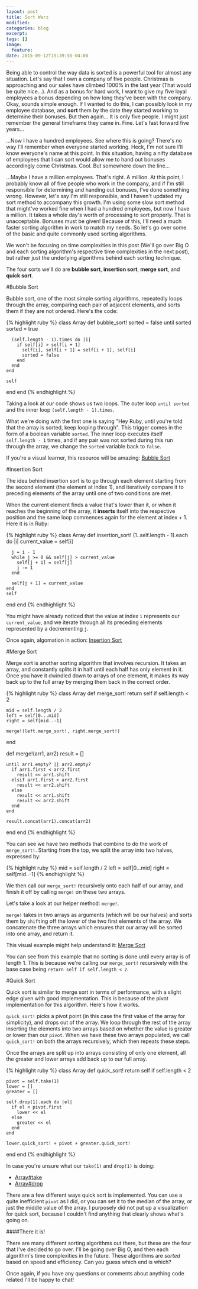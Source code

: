 ```yaml
---
layout: post
title: Sort Warz
modified:
categories: blog
excerpt:
tags: []
image:
  feature:
date: 2015-09-12T15:39:55-04:00
---
```


Being able to control the way data is sorted is a powerful tool for almost any situation. Let's say that I own a company of five people. Christmas is approaching and our sales have climbed 1000% in the last year (That would be quite nice...). And as a bonus for hard work, I want to give my five loyal employees a bonus depending on how long they've been with the company. Okay, sounds simple enough. If I wanted to do this, I can possibly look in my employee database, and **sort** them by the date they started working to determine their bonuses. But then again... It is only five people. I might just remember the general timeframe they came in. Fine. Let's fast forward five years...

...Now I have a hundred employees. See where this is going? There's no way I'll remember when everyone started working. Heck, I'm not sure I'll know everyone's name at this point. In this situation, having a nifty database of employees that I can sort would allow me to hand out bonuses accordingly come Christmas. Cool. But somewhere down the line...

...Maybe I have a million employees. That's right. A million. At this point, I probably know all of five people who work in the company, and if I'm still responsible for determining and handing out bonuses, I've done something wrong. However, let's say I'm still responsible, and I haven't updated my sort method to accompany this growth. I'm using some slow sort method that might've worked fine when I had a hundred employees, but now I have a million. It takes a whole day's worth of processing to sort properly. That is unacceptable. Bonuses must be given! Because of this, I'll need a much faster sorting algorithm in work to match my needs. So let's go over some of the basic and quite commonly used sorting algorithms.

We won't be focusing on time complexities in this post (We'll go over Big O and each sorting algorithm's respective time complexities in the next post), but rather just the underlying algorithms behind each sorting technique.

The four sorts we'll do are **bubble sort**, **insertion sort**, **merge sort**, and **quick sort**.

#Bubble Sort

Bubble sort, one of the most simple sorting algorithms, repeatedly loops through the array, comparing each pair of adjacent elements, and sorts them if they are not ordered. Here's the code:

{% highlight ruby %}
class Array
  def bubble_sort!
    sorted = false
    until sorted
      sorted = true

      (self.length - 1).times do |i|
        if self[i] > self[i + 1]
          self[i], self[i + 1] = self[i + 1], self[i]
          sorted = false
        end
      end
    end

    self
  end
end
{% endhighlight %}

Taking a look at our code shows us two loops. The outer loop `until sorted` and the inner loop `(self.length - 1).times`.

What we're doing with the first one is saying "Hey Ruby, until you're told that the array is sorted, keep looping through". This trigger comes in the form of a boolean variable `sorted`. The inner loop executes itself `self.length - 1` times, and if any pair was not sorted during this run through the array, we change the `sorted` variable back to `false`.

If you're a visual learner, this resource will be amazing: [Bubble Sort](http://www.algomation.com/player?algorithm=541a6ea7a7fe980200089c5e)

#Insertion Sort

The idea behind insertion sort is to go through each element starting from the second element (the element at index 1), and iteratively compare it to preceding elements of the array until one of two conditions are met.

When the current element finds a value that's lower than it, or when it reaches the beginning of the array, it **inserts** itself into the respective position and the same loop commences again for the element at index + 1. Here it is in Ruby:

{% highlight ruby %}
class Array
  def insertion_sort!
    (1..self.length - 1).each do |i|
      current_value = self[i]

      j = i - 1
      while j >= 0 && self[j] > current_value
        self[j + 1] = self[j]
        j -= 1
      end

      self[j + 1] = current_value
    end
    self
  end
end
{% endhighlight %}

You might have already noticed that the value at index `i` represents our `current_value`, and we iterate through all its preceding elements represented by a decrementing `j`.

Once again, algomation in action: [Insertion Sort](http://www.algomation.com/player?algorithm=5414f43062a6d502003341bc)

#Merge Sort

Merge sort is another sorting algorithm that involves recursion. It takes an array, and constantly splits it in half until each half has only element in it. Once you have it dwindled down to arrays of one element, it makes its way back up to the full array by merging them back in the correct order.

{% highlight ruby %}
class Array
  def merge_sort!
    return self if self.length < 2

    mid = self.length / 2
    left = self[0...mid]
    right = self[mid..-1]

    merge!(left.merge_sort!, right.merge_sort!)
  end

  def merge!(arr1, arr2)
    result = []

    until arr1.empty? || arr2.empty?
      if arr1.first < arr2.first
        result << arr1.shift
      elsif arr1.first > arr2.first
        result << arr2.shift
      else
        result << arr1.shift
        result << arr2.shift
      end
    end

    result.concat(arr1).concat(arr2)
  end
end
{% endhighlight %}

You can see we have two methods that combine to do the work of `merge_sort!`. Starting from the top, we split the array into two halves, expressed by:

{% highlight ruby %}
mid = self.length / 2
left = self[0...mid]
right = self[mid..-1]
{% endhighlight %}

We then call our `merge_sort!` recursively onto each half of our array, and finish it off by calling `merge!` on these two arrays.

Let's take a look at our helper method: `merge!`.

`merge!` takes in two arrays as arguments (which will be our halves) and sorts them by `shift`ing off the lower of the two first elements of the array. We concatenate the three arrays which ensures that our array will be sorted into one array, and return it.

This visual example might help understand it: [Merge Sort](http://www.algomation.com/player?algorithm=551321f6e1b6fa0300aae4d0)

You can see from this example that no sorting is done until every array is of length 1. This is because we're calling our `merge_sort!` recursively with the base case being `return self if self.length < 2`.

#Quick Sort

Quick sort is similar to merge sort in terms of performance, with a slight edge given with good implementation. This is because of the pivot implementation for this algorithm. Here's how it works.

`quick_sort!` picks a pivot point (in this case the first value of the array for simplicity), and drops out of the array. We loop through the rest of the array inserting the elements into two arrays based on whether the value is greater or lower than our `pivot`. When we have these two arrays populated, we call `quick_sort!` on both the arrays recursively, which then repeats these steps.

Once the arrays are split up into arrays consisting of only one element, all the greater and lower arrays add back up to our full array.

{% highlight ruby %}
class Array
  def quick_sort!
    return self if self.length < 2

    pivot = self.take(1)
    lower = []
    greater = []

    self.drop(1).each do |el|
      if el < pivot.first
        lower << el
      else
        greater << el
      end
    end

    lower.quick_sort! + pivot + greater.quick_sort!
  end
end
{% endhighlight %}

In case you're unsure what our `take(1)` and `drop(1)` is doing:

* [Array#take](http://ruby-doc.org/core-2.2.0/Array.html#method-i-take)
* [Array#drop](http://ruby-doc.org/core-2.2.0/Array.html#method-i-drop)

There are a few different ways quick sort is implemented. You can use a quite inefficient `pivot` as I did, or you can set it to the median of the array, or just the middle value of the array. I purposely did not put up a visualization for quick sort, because I couldn't find anything that clearly shows what's going on.

####There it is!

There are many different sorting algorithms out there, but these are the four that I've decided to go over. I'll be going over Big O, and then each algorithm's time complexities in the future. These algorithms are *sorted* based on speed and efficiency. Can you guess which end is which?

Once again, if you have any questions or comments about anything code related I'll be happy to chat!
